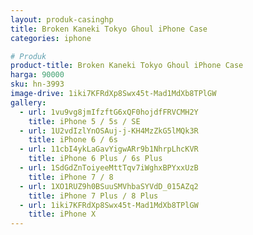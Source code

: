 ```yaml
---
layout: produk-casinghp
title: Broken Kaneki Tokyo Ghoul iPhone Case
categories: iphone

# Produk
product-title: Broken Kaneki Tokyo Ghoul iPhone Case
harga: 90000
sku: hn-3993
image-drive: 1iki7KFRdXp8Swx45t-Mad1MdXb8TPlGW
gallery:
  - url: 1vu9vg8jmIfzftG6xQF0hojdfFRVCMH2Y
    title: iPhone 5 / 5s / SE
  - url: 1U2vdIzlYnOSAuj-j-KH4MzZkG5lMQk3R
    title: iPhone 6 / 6s
  - url: 11cbI4ykLaGavYigwARr9b1NhrpLhcKVR
    title: iPhone 6 Plus / 6s Plus
  - url: 1SdGdZnToiyeeMttTqv7iWghxBPYxxUzB
    title: iPhone 7 / 8
  - url: 1XO1RUZ9h0BSuuSMVhbaSYVdD_015AZq2
    title: iPhone 7 Plus / 8 Plus
  - url: 1iki7KFRdXp8Swx45t-Mad1MdXb8TPlGW
    title: iPhone X
---
```

